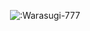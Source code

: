 <p align="center">
 <img src="https://count.getloli.com/get/@:Warasugi-777?theme=rule34" alt=":Warasugi-777" /
</p>
